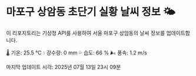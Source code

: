 
# 마포구 상암동 초단기 실황 날씨 정보 🌤️

이 리포지토리는 기상청 API를 사용하여 서울 마포구 상암동의 날씨 정보를 업데이트합니다. 

🌡️ 기온: 25.5 ℃
💧 강수량: 0 mm
💦 습도: 66 %
🌬️ 풍속: 1.2 m/s

마지막 업데이트 시각: 2025년 07월 13일 23시 09분    

